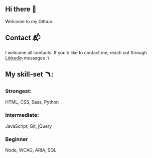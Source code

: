 ## Hi there 👋

Welcome to my Github.

## Contact 📬

I welcome all contacts. If you'd like to contact me, reach out through [Linkedin](https://www.linkedin.com/in/zowie-beha-4b0498250) messages :)

## My skill-set 🪃:

### Strongest:
HTML, CSS, Sass, Python

### Intermediate:
JavaScript, Git, jQuery

### Beginner
Node, WCAG, ARIA, SQL


<!--
### Strongest:
HTML, CSS, Sass, Python, OOP

### Intermediate:
Git, SQL, PostgreSQL, Django, WordPress, jQuery, jQuery UI

### Beginner:
C#, .NET, Razor, SSMS, JavaScript, Node, WCAG, ARIA, Linux
-->
<!--
**1zzowiebeha/1zzowiebeha** is a ✨ _special_ ✨ repository because its `README.md` (this file) appears on your GitHub profile.

Here are some ideas to get you started:

- 🔭 I’m currently working on ...
- 🌱 I’m currently learning ...
- 👯 I’m looking to collaborate on ...
- 🤔 I’m looking for help with ...
- 💬 Ask me about ...
- 📫 How to reach me: ...
- 😄 Pronouns: ...
- ⚡ Fun fact: ...
-->
